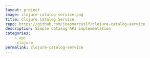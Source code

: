 ```yaml
---
layout: project
image: clojure-catalog-service.png
title: Clojure Catalog Service
repo: https://github.com/joaomarcuslf/clojure-catalog-service
description: Simple catalog API implementation
categories:
    - api
    -clojure
permalink: clojure-catalog-service
---
```

